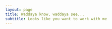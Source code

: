 ```yaml
---
layout: page
title: Waddaya know, waddaya see... 
subtitle: Looks like you want to work with me
---
```

